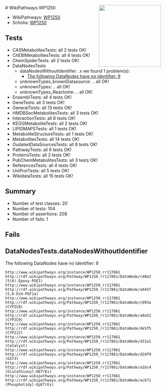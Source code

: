 <img style="float: right; width: 200px" src="https://upload.wikimedia.org/wikipedia/commons/thumb/8/83/Wplogo_with_text_500.png/640px-Wplogo_with_text_500.png" />
# WikiPathways WP1250

* WikiPathways: [WP1250](https://new.wikipathways.org/pathways/WP1250)
* Scholia: [WP1250](https://scholia.toolforge.org/wikipathways/WP1250)
## Tests
* CASMetabolitesTests: all 2 tests OK!
* ChEBIMetabolitesTests: all 4 tests OK!
* ChemSpiderTests: all 2 tests OK!
* DataNodesTests
    * dataNodesWithoutIdentifier: .x we found 1 problem(s):
        * [The following DataNodes have no identifier: 9](#d2d32fa8)
    * unknownTypes_knownDatasource: .. all OK!
    * unknownTypes: .. all OK!
    * unknownTypes_Reactome: .. all OK!
* EnsemblTests: all 4 tests OK!
* GeneTests: all 3 tests OK!
* GeneralTests: all 13 tests OK!
* HMDBSecMetabolitesTests: all 3 tests OK!
* InteractionTests: all 8 tests OK!
* KEGGMetaboliteTests: all 2 tests OK!
* LIPIDMAPSTests: all 1 tests OK!
* MetaboliteStructureTests: all 1 tests OK!
* MetabolitesTests: all 14 tests OK!
* OudatedDataSourcesTests: all 8 tests OK!
* PathwayTests: all 6 tests OK!
* ProteinsTests: all 2 tests OK!
* PubChemMetabolitesTests: all 3 tests OK!
* ReferencesTests: all 4 tests OK!
* UniProtTests: all 5 tests OK!
* WikidataTests: all 15 tests OK!


## Summary

* Number of test classes: 20
* Number of tests: 104
* Number of assertions: 208
* Number of fails: 1

## Fails

<a name="d2d32fa8" />

## DataNodesTests.dataNodesWithoutIdentifier

The following DataNodes have no identifier: 9
```
http://www.wikipathways.org/instance/WP1250_rr117861 http://rdf.wikipathways.org/Pathway/WP1250_rr117861/DataNode/c40e2 (5(6)-Epoxy-PGE1)
http://www.wikipathways.org/instance/WP1250_rr117861 http://rdf.wikipathways.org/Pathway/WP1250_rr117861/DataNode/a945f (5,6-DiH-PGF1a)
http://www.wikipathways.org/instance/WP1250_rr117861 http://rdf.wikipathways.org/Pathway/WP1250_rr117861/DataNode/c993a (CYP2C8)
http://www.wikipathways.org/instance/WP1250_rr117861 http://rdf.wikipathways.org/Pathway/WP1250_rr117861/DataNode/a8a52 (CYP2C9)
http://www.wikipathways.org/instance/WP1250_rr117861 http://rdf.wikipathways.org/Pathway/WP1250_rr117861/DataNode/de5f5 (CYP2J2)
http://www.wikipathways.org/instance/WP1250_rr117861 http://rdf.wikipathways.org/Pathway/WP1250_rr117861/DataNode/d31e1 (Catalyst)
http://www.wikipathways.org/instance/WP1250_rr117861 http://rdf.wikipathways.org/Pathway/WP1250_rr117861/DataNode/d2df9 (GST3)
http://www.wikipathways.org/instance/WP1250_rr117861 http://rdf.wikipathways.org/Pathway/WP1250_rr117861/DataNode/a1bc4 (Glutathionyl-HETrEs)
http://www.wikipathways.org/instance/WP1250_rr117861 http://rdf.wikipathways.org/Pathway/WP1250_rr117861/DataNode/acb71 (Phosphotidyl-EpETrEs)
```

